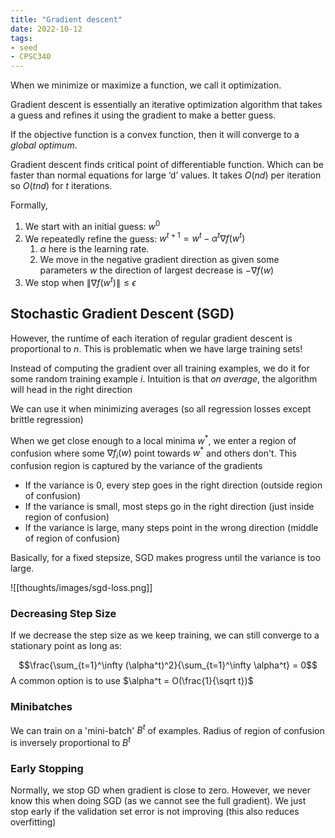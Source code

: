 ```yaml
---
title: "Gradient descent"
date: 2022-10-12
tags:
- seed
- CPSC340
---
```


When we minimize or maximize a function, we call it optimization.

Gradient descent is essentially an iterative optimization algorithm that takes a guess and refines it using the gradient to make a better guess.

If the objective function is a convex function, then it will converge to a *global optimum*.

Gradient descent finds critical point of differentiable function. Which can be faster than normal equations for large ‘d’ values. It takes $O(nd)$ per iteration so $O(tnd)$ for $t$ iterations.

Formally,
1. We start with an initial guess: $w^0$
2. We repeatedly refine the guess: $w^{t+1} = w^t - \alpha^t \nabla f(w^t)$
	1. $\alpha$ here is the learning rate.
	2. We move in the negative gradient direction as given some parameters $w$ the direction of largest decrease is $- \nabla f(w)$
3. We stop when $\lVert \nabla f(w^t) \rVert \leq \epsilon$

## Stochastic Gradient Descent (SGD)
However, the runtime of each iteration of regular gradient descent is proportional to $n$. This is problematic when we have large training sets!

Instead of computing the gradient over all training examples, we do it for some random training example $i$. Intuition is that *on average*, the algorithm will head in the right direction

We can use it when minimizing averages (so all regression losses except brittle regression)

When we get close enough to a local minima $w^*$, we enter a region of confusion where some $\nabla f_i(w)$ point towards $w^*$ and others don't. This confusion region is captured by the variance of the gradients
- If the variance is 0, every step goes in the right direction (outside region of confusion)
- If the variance is small, most steps go in the right direction (just inside region of confusion)
- If the variance is large, many steps point in the wrong direction (middle of region of confusion)

Basically, for a fixed stepsize, SGD makes progress until the variance is too large.

![[thoughts/images/sgd-loss.png]]

### Decreasing Step Size
If we decrease the step size as we keep training, we can still converge to a stationary point as long as:

$$\frac{\sum_{t=1}^\infty (\alpha^t)^2}{\sum_{t=1}^\infty \alpha^t} = 0$$
A common option is to use $\alpha^t = O(\frac{1}{\sqrt t})$

### Minibatches
We can train on a 'mini-batch' $B^t$ of examples. Radius of region of confusion is inversely proportional to $B^t$

### Early  Stopping
Normally, we stop GD when gradient is close to zero. However, we never know this when doing SGD (as we cannot see the full gradient). We just stop early if the validation set error is not improving (this also reduces overfitting)